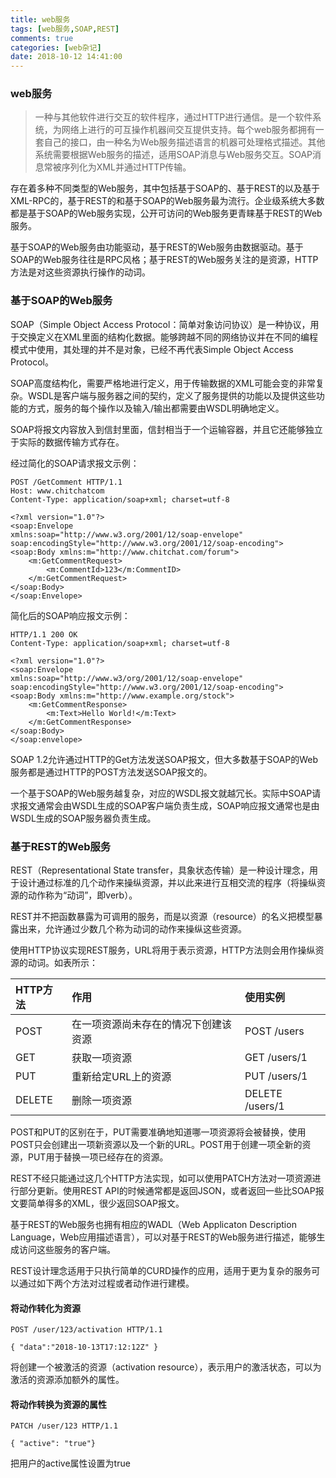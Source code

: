```yaml
---
title: web服务
tags: [web服务,SOAP,REST]
comments: true
categories: [web杂记]
date: 2018-10-12 14:41:00
---
```

### web服务
>一种与其他软件进行交互的软件程序，通过HTTP进行通信。是一个软件系统，为网络上进行的可互操作机器间交互提供支持。每个web服务都拥有一套自己的接口，由一种名为Web服务描述语言的机器可处理格式描述。其他系统需要根据Web服务的描述，适用SOAP消息与Web服务交互。SOAP消息常被序列化为XML并通过HTTP传输。

存在着多种不同类型的Web服务，其中包括基于SOAP的、基于REST的以及基于XML-RPC的，基于REST的和基于SOAP的Web服务最为流行。企业级系统大多数都是基于SOAP的Web服务实现，公开可访问的Web服务更青睐基于REST的Web服务。

基于SOAP的Web服务由功能驱动，基于REST的Web服务由数据驱动。基于SOAP的Web服务往往是RPC风格；基于REST的Web服务关注的是资源，HTTP方法是对这些资源执行操作的动词。

### 基于SOAP的Web服务
SOAP（Simple Object Access Protocol：简单对象访问协议）是一种协议，用于交换定义在XML里面的结构化数据。能够跨越不同的网络协议并在不同的编程模式中使用，其处理的并不是对象，已经不再代表Simple Object Access Protocol。

SOAP高度结构化，需要严格地进行定义，用于传输数据的XML可能会变的非常复杂。WSDL是客户端与服务器之间的契约，定义了服务提供的功能以及提供这些功能的方式，服务的每个操作以及输入/输出都需要由WSDL明确地定义。

SOAP将报文内容放入到信封里面，信封相当于一个运输容器，并且它还能够独立于实际的数据传输方式存在。

经过简化的SOAP请求报文示例：

```
POST /GetComment HTTP/1.1
Host: www.chitchatcom
Content-Type: application/soap+xml; charset=utf-8

<?xml version="1.0"?>
<soap:Envelope
xmlns:soap="http://www.w3.org/2001/12/soap-envelope"
soap:encodingStyle="http://www.w3.org/2001/12/soap-encoding">
<soap:Body xmlns:m="http://www.chitchat.com/forum">
	<m:GetCommentRequest>
		<m:CommentId>123</m:CommentID>
	</m:GetCommentRequest>
</soap:Body>
</soap:Envelope>
```
简化后的SOAP响应报文示例：

```
HTTP/1.1 200 OK
Content-Type: application/soap+xml; charset=utf-8

<?xml version="1.0"?>
<soap:Envelope
xmlns:soap="http://www.w3/org/2001/12/soap-envelope"
soap:encodingStyle="http://www.w3.org/2001/12/soap-encoding">
<soap:Body xmlns:m="http://www.example.org/stock">
	<m:GetCommentResponse>
		<m:Text>Hello World!</m:Text>
	</m:GetCommentResponse>
</soap:Body>
</soap:envelope>
```

SOAP 1.2允许通过HTTP的Get方法发送SOAP报文，但大多数基于SOAP的Web服务都是通过HTTP的POST方法发送SOAP报文的。

一个基于SOAP的Web服务越复杂，对应的WSDL报文就越冗长。实际中SOAP请求报文通常会由WSDL生成的SOAP客户端负责生成，SOAP响应报文通常也是由WSDL生成的SOAP服务器负责生成。

### 基于REST的Web服务
REST（Representational State transfer，具象状态传输）是一种设计理念，用于设计通过标准的几个动作来操纵资源，并以此来进行互相交流的程序（将操纵资源的动作称为“动词”，即verb）。

REST并不把函数暴露为可调用的服务，而是以资源（resource）的名义把模型暴露出来，允许通过少数几个称为动词的动作来操纵这些资源。

使用HTTP协议实现REST服务，URL将用于表示资源，HTTP方法则会用作操纵资源的动词。如表所示：

HTTP方法 | 作用 | 使用实例
:- | :- | :-
POST | 在一项资源尚未存在的情况下创建该资源 | POST /users
GET | 获取一项资源 | GET /users/1
PUT | 重新给定URL上的资源 | PUT /users/1
DELETE | 删除一项资源 | DELETE /users/1

POST和PUT的区别在于，PUT需要准确地知道哪一项资源将会被替换，使用POST只会创建出一项新资源以及一个新的URL。POST用于创建一项全新的资源，PUT用于替换一项已经存在的资源。

REST不经只能通过这几个HTTP方法实现，如可以使用PATCH方法对一项资源进行部分更新。使用REST API的时候通常都是返回JSON，或者返回一些比SOAP报文要简单得多的XML，很少返回SOAP报文。

基于REST的Web服务也拥有相应的WADL（Web Applicaton Description Language，Web应用描述语言），可以对基于REST的Web服务进行描述，能够生成访问这些服务的客户端。

REST设计理念适用于只执行简单的CURD操作的应用，适用于更为复杂的服务可以通过如下两个方法对过程或者动作进行建模。

#### 将动作转化为资源

```
POST /user/123/activation HTTP/1.1

{ "data":"2018-10-13T17:12:12Z" }
```
将创建一个被激活的资源（activation resource），表示用户的激活状态，可以为激活的资源添加额外的属性。

#### 将动作转换为资源的属性

```
PATCH /user/123 HTTP/1.1

{ "active": "true"}
```
把用户的active属性设置为true

